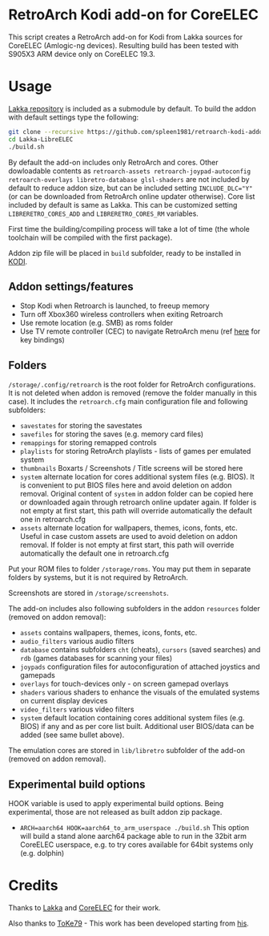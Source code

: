 # RetroArch Kodi add-on for CoreELEC
This script creates a RetroArch add-on for Kodi from Lakka sources for CoreELEC (Amlogic-ng devices).
Resulting build has been tested with S905X3 ARM device only on CoreELEC 19.3.

# Usage
[Lakka repository](https://github.com/libretro/Lakka-LibreELEC) is included as a submodule by default.
To build the addon with default settings type the following:

```bash
git clone --recursive https://github.com/spleen1981/retroarch-kodi-addon-CoreELEC
cd Lakka-LibreELEC
./build.sh
```

By default the add-on includes only RetroArch and cores.
Other dowloadable contents as `retroarch-assets retroarch-joypad-autoconfig retroarch-overlays libretro-database glsl-shaders` are not included by default to reduce addon size, but can be included setting `INCLUDE_DLC="Y"`(or can be downloaded from RetroArch online updater otherwise).
Core list included by default is same as Lakka. This can be customized setting `LIBRERETRO_CORES_ADD` and `LIBRERETRO_CORES_RM` variables.

First time the building/compiling process will take a lot of time (the whole toolchain will be compiled with the first package).

Addon zip file will be placed in `build` subfolder, ready to be installed in [KODI](https://kodi.wiki/view/Add-on_manager#How_to_install_from_a_ZIP_file).

## Addon settings/features
   - Stop Kodi when Retroarch is launched, to freeup memory
   - Turn off Xbox360 wireless controllers when exiting Retroarch
   - Use remote location (e.g. SMB) as roms folder
   - Use TV remote controller (CEC) to navigate RetroArch menu (ref [here](https://github.com/spleen1981/cec-mini-kb) for key bindings)

## Folders

`/storage/.config/retroarch` is the root folder for RetroArch configurations. It is not deleted when addon is removed (remove the folder manually in this case). It includes the `retroarch.cfg` main configuration file and following subfolders:

   - `savestates` for storing the savestates
   - `savefiles` for storing the saves (e.g. memory card files)
   - `remappings` for storing remapped controls
   - `playlists` for storing RetroArch playlists - lists of games per emulated system
   - `thumbnails` Boxarts / Screenshots / Title screens will be stored here
   - `system` alternate location for cores additional system files (e.g. BIOS). It is convenient to put BIOS files here and avoid deletion on addon removal. Original content of `system` in addon folder can be copied here or downloaded again through retroarch online updater again. If folder is not empty at first start, this path will override automatically the default one in retroarch.cfg
   - `assets` alternate location for wallpapers, themes, icons, fonts, etc. Useful in case custom assets are used to avoid deletion on addon removal. If folder is not empty at first start, this path will override automatically the default one in retroarch.cfg 

Put your ROM files to folder `/storage/roms`. You may put them in separate folders by systems, but it is not required by RetroArch.

Screenshots are stored in `/storage/screenshots`.

The add-on includes also following subfolders in the addon `resources` folder (removed on addon removal):

   - `assets` contains wallpapers, themes, icons, fonts, etc.
   - `audio_filters` various audio filters
   - `database` contains subfolders `cht` (cheats), `cursors` (saved searches) and `rdb` (games databases for scanning your files)
   - `joypads` configuration files for autoconfiguration of attached joystics and gamepads
   - `overlays` for touch-devices only - on screen gamepad overlays
   - `shaders` various shaders to enhance the visuals of the emulated systems on current display devices
   - `video_filters` various video filters
   - `system` default location containing cores additional system files (e.g. BIOS) if any and as per core list built. Additional user BIOS/data can be added (see same bullet above).

The emulation cores are stored in `lib/libretro` subfolder of the add-on (removed on addon removal).

## Experimental build options

HOOK variable is used to apply experimental build options. Being experimental, those are not released as built addon zip package.

   - `ARCH=aarch64 HOOK=aarch64_to_arm_userspace ./build.sh` This option will build a stand alone aarch64 package able to run in the 32bit arm CoreELEC userspace, e.g. to try cores available for 64bit systems only (e.g. dolphin)

# Credits
Thanks to [Lakka](http://lakka.tv) and [CoreELEC](https://coreelec.org/) for their work.

Also thanks to [ToKe79](https://github.com/ToKe79) - This work has been developed starting from [his](https://github.com/ToKe79/retroarch-kodi-addon-LibreELEC).
